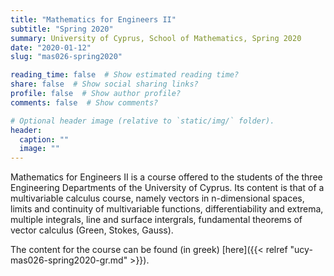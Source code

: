 ```yaml
---
title: "Mathematics for Engineers II"
subtitle: "Spring 2020"
summary: University of Cyprus, School of Mathematics, Spring 2020
date: "2020-01-12"
slug: "mas026-spring2020"

reading_time: false  # Show estimated reading time?
share: false  # Show social sharing links?
profile: false  # Show author profile?
comments: false  # Show comments?

# Optional header image (relative to `static/img/` folder).
header:
  caption: ""
  image: ""
---
```


Mathematics for Engineers II is a course offered to the students of the three Engineering Departments of the University of Cyprus. Its content is that of a multivariable calculus course, namely vectors in n-dimensional spaces, limits and continuity of multivariable functions, differentiability and extrema, multiple integrals, line and surface intergrals, fundamental theorems of vector calculus (Green, Stokes, Gauss).

The content for the course can be found (in greek) [here]({{< relref "ucy-mas026-spring2020-gr.md" >}}).

